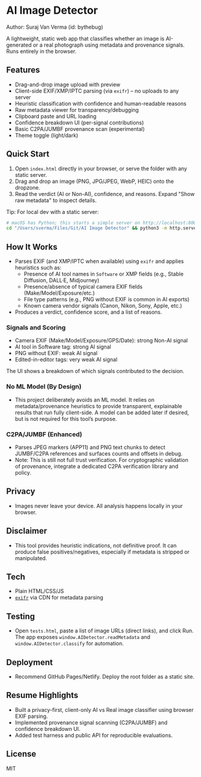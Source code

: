 # AI Image Detector

Author: Suraj Van Verma (id: bythebug)

A lightweight, static web app that classifies whether an image is AI-generated or a real photograph using metadata and provenance signals. Runs entirely in the browser.

## Features
- Drag-and-drop image upload with preview
- Client-side EXIF/XMP/IPTC parsing (via `exifr`) – no uploads to any server
- Heuristic classification with confidence and human-readable reasons
- Raw metadata viewer for transparency/debugging
- Clipboard paste and URL loading
- Confidence breakdown UI (per-signal contributions)
- Basic C2PA/JUMBF provenance scan (experimental)
- Theme toggle (light/dark)

## Quick Start
1. Open `index.html` directly in your browser, or serve the folder with any static server.
2. Drag and drop an image (PNG, JPG/JPEG, WebP, HEIC) onto the dropzone.
3. Read the verdict (AI or Non-AI), confidence, and reasons. Expand "Show raw metadata" to inspect details.

Tip: For local dev with a static server:
```bash
# macOS has Python; this starts a simple server on http://localhost:8000
cd "/Users/sverma/Files/Git/AI Image Detector" && python3 -m http.server 8000
```

## How It Works
- Parses EXIF (and XMP/IPTC when available) using `exifr` and applies heuristics such as:
  - Presence of AI tool names in `Software` or XMP fields (e.g., Stable Diffusion, DALL·E, Midjourney)
  - Presence/absence of typical camera EXIF fields (Make/Model/Exposure/etc.)
  - File type patterns (e.g., PNG without EXIF is common in AI exports)
  - Known camera vendor signals (Canon, Nikon, Sony, Apple, etc.)
- Produces a verdict, confidence score, and a list of reasons.

### Signals and Scoring
- Camera EXIF (Make/Model/Exposure/GPS/Date): strong Non-AI signal
- AI tool in Software tag: strong AI signal
- PNG without EXIF: weak AI signal
- Edited-in-editor tags: very weak AI signal

The UI shows a breakdown of which signals contributed to the decision.

### No ML Model (By Design)
- This project deliberately avoids an ML model. It relies on metadata/provenance heuristics to provide transparent, explainable results that run fully client-side. A model can be added later if desired, but is not required for this tool’s purpose.

### C2PA/JUMBF (Enhanced)
- Parses JPEG markers (APP11) and PNG text chunks to detect JUMBF/C2PA references and surfaces counts and offsets in debug.
- Note: This is still not full trust verification. For cryptographic validation of provenance, integrate a dedicated C2PA verification library and policy.

## Privacy
- Images never leave your device. All analysis happens locally in your browser.

## Disclaimer
- This tool provides heuristic indications, not definitive proof. It can produce false positives/negatives, especially if metadata is stripped or manipulated.

## Tech
- Plain HTML/CSS/JS
- [`exifr`](https://github.com/MikeKovarik/exifr) via CDN for metadata parsing

## Testing
- Open `tests.html`, paste a list of image URLs (direct links), and click Run. The app exposes `window.AIDetector.readMetadata` and `window.AIDetector.classify` for automation.

## Deployment
- Recommend GitHub Pages/Netlify. Deploy the root folder as a static site.

## Resume Highlights
- Built a privacy-first, client-only AI vs Real image classifier using browser EXIF parsing.
- Implemented provenance signal scanning (C2PA/JUMBF) and confidence breakdown UI.
- Added test harness and public API for reproducible evaluations.

## License
MIT
